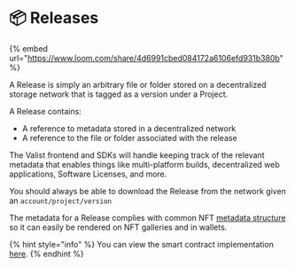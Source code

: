 # 📦 Releases

{% embed url="https://www.loom.com/share/4d6991cbed084172a6106efd931b380b" %}

A Release is simply an arbitrary file or folder stored on a decentralized storage network that is tagged as a version under a Project.

A Release contains:

* A reference to metadata stored in a decentralized network
* A reference to the file or folder associated with the release

The Valist frontend and SDKs will handle keeping track of the relevant metadata that enables things like multi-platform builds, decentralized web applications, Software Licenses, and more.

You should always be able to download the Release from the network given an `account/project/version`

The metadata for a Release complies with common NFT [metadata structure](https://docs.opensea.io/docs/metadata-standards#metadata-structure) so it can easily be rendered on NFT galleries and in wallets.

{% hint style="info" %}
You can view the smart contract implementation [here](https://github.com/valist-io/valist-js/blob/main/packages/evm-contracts/contracts/Valist.sol#L139).
{% endhint %}
